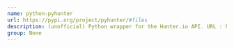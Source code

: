 ```yaml
---
name: python-pyhunter
url: https://pypi.org/project/pyhunter/#files
description: (unofficial) Python wrapper for the Hunter.io API. URL : https://pypi.org/project/pyhunter/#files Groups : None
group: None
---
```

